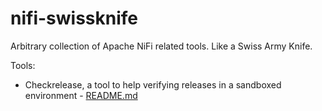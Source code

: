 # nifi-swissknife
Arbitrary collection of Apache NiFi related tools. Like a Swiss Army Knife.

Tools:
- Checkrelease, a tool to help verifying releases in a sandboxed environment - [README.md](https://github.com/nandorsoma/nifi-swissknife/blob/main/checkrelease/README.md)
